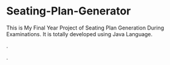 # Seating-Plan-Generator

This is My Final Year Project of Seating Plan Generation During Examinations. It is totally developed using Java Language.






























.




































































































































































































































































































































































































































































































.






































